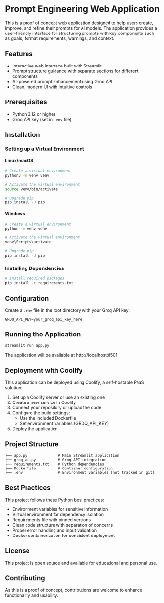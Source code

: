 # Prompt Engineering Web Application

This is a proof of concept web application designed to help users create, improve, and refine their prompts for AI models. The application provides a user-friendly interface for structuring prompts with key components such as goals, format requirements, warnings, and context.

## Features

- Interactive web interface built with Streamlit
- Prompt structure guidance with separate sections for different components
- AI-powered prompt enhancement using Groq API
- Clean, modern UI with intuitive controls

## Prerequisites

- Python 3.12 or higher
- Groq API key (set in `.env` file)

## Installation

### Setting up a Virtual Environment

#### Linux/macOS

```bash
# Create a virtual environment
python3 -m venv venv

# Activate the virtual environment
source venv/bin/activate

# Upgrade pip
pip install -U pip
```

#### Windows

```bash
# Create a virtual environment
python -m venv venv

# Activate the virtual environment
venv\Scripts\activate

# Upgrade pip
pip install -U pip
```

### Installing Dependencies

```bash
# Install required packages
pip install -r requirements.txt
```

## Configuration

Create a `.env` file in the root directory with your Groq API key:

```
GROQ_API_KEY=your_groq_api_key_here
```

## Running the Application

```bash
streamlit run app.py
```

The application will be available at http://localhost:8501

## Deployment with Coolify

This application can be deployed using Coolify, a self-hostable PaaS solution:

1. Set up a Coolify server or use an existing one
2. Create a new service in Coolify
3. Connect your repository or upload the code
4. Configure the build settings:
   - Use the included Dockerfile
   - Set environment variables (GROQ_API_KEY)
5. Deploy the application

## Project Structure

```
├── app.py              # Main Streamlit application
├── groq_ai.py          # Groq API integration
├── requirements.txt    # Python dependencies
├── Dockerfile          # Container configuration
└── .env                # Environment variables (not tracked in git)
```

## Best Practices

This project follows these Python best practices:

- Environment variables for sensitive information
- Virtual environment for dependency isolation
- Requirements file with pinned versions
- Clean code structure with separation of concerns
- Proper error handling and input validation
- Docker containerization for consistent deployment

## License

This project is open source and available for educational and personal use.

## Contributing

As this is a proof of concept, contributions are welcome to enhance functionality and usability.
